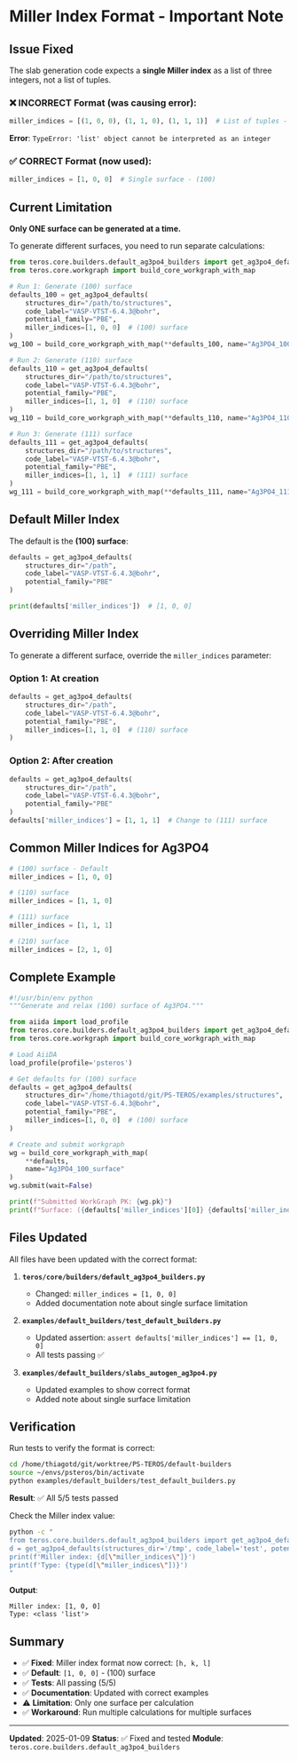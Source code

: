 # Miller Index Format - Important Note

## Issue Fixed

The slab generation code expects a **single Miller index** as a list of three integers, not a list of tuples.

### ❌ INCORRECT Format (was causing error):
```python
miller_indices = [(1, 0, 0), (1, 1, 0), (1, 1, 1)]  # List of tuples - ERROR!
```

**Error**: `TypeError: 'list' object cannot be interpreted as an integer`

### ✅ CORRECT Format (now used):
```python
miller_indices = [1, 0, 0]  # Single surface - (100)
```

## Current Limitation

**Only ONE surface can be generated at a time.**

To generate different surfaces, you need to run separate calculations:

```python
from teros.core.builders.default_ag3po4_builders import get_ag3po4_defaults
from teros.core.workgraph import build_core_workgraph_with_map

# Run 1: Generate (100) surface
defaults_100 = get_ag3po4_defaults(
    structures_dir="/path/to/structures",
    code_label="VASP-VTST-6.4.3@bohr",
    potential_family="PBE",
    miller_indices=[1, 0, 0]  # (100) surface
)
wg_100 = build_core_workgraph_with_map(**defaults_100, name="Ag3PO4_100")

# Run 2: Generate (110) surface
defaults_110 = get_ag3po4_defaults(
    structures_dir="/path/to/structures",
    code_label="VASP-VTST-6.4.3@bohr",
    potential_family="PBE",
    miller_indices=[1, 1, 0]  # (110) surface
)
wg_110 = build_core_workgraph_with_map(**defaults_110, name="Ag3PO4_110")

# Run 3: Generate (111) surface
defaults_111 = get_ag3po4_defaults(
    structures_dir="/path/to/structures",
    code_label="VASP-VTST-6.4.3@bohr",
    potential_family="PBE",
    miller_indices=[1, 1, 1]  # (111) surface
)
wg_111 = build_core_workgraph_with_map(**defaults_111, name="Ag3PO4_111")
```

## Default Miller Index

The default is the **(100) surface**:

```python
defaults = get_ag3po4_defaults(
    structures_dir="/path",
    code_label="VASP-VTST-6.4.3@bohr",
    potential_family="PBE"
)

print(defaults['miller_indices'])  # [1, 0, 0]
```

## Overriding Miller Index

To generate a different surface, override the `miller_indices` parameter:

### Option 1: At creation
```python
defaults = get_ag3po4_defaults(
    structures_dir="/path",
    code_label="VASP-VTST-6.4.3@bohr",
    potential_family="PBE",
    miller_indices=[1, 1, 0]  # (110) surface
)
```

### Option 2: After creation
```python
defaults = get_ag3po4_defaults(
    structures_dir="/path",
    code_label="VASP-VTST-6.4.3@bohr",
    potential_family="PBE"
)
defaults['miller_indices'] = [1, 1, 1]  # Change to (111) surface
```

## Common Miller Indices for Ag3PO4

```python
# (100) surface - Default
miller_indices = [1, 0, 0]

# (110) surface
miller_indices = [1, 1, 0]

# (111) surface
miller_indices = [1, 1, 1]

# (210) surface
miller_indices = [2, 1, 0]
```

## Complete Example

```python
#!/usr/bin/env python
"""Generate and relax (100) surface of Ag3PO4."""

from aiida import load_profile
from teros.core.builders.default_ag3po4_builders import get_ag3po4_defaults
from teros.core.workgraph import build_core_workgraph_with_map

# Load AiiDA
load_profile(profile='psteros')

# Get defaults for (100) surface
defaults = get_ag3po4_defaults(
    structures_dir="/home/thiagotd/git/PS-TEROS/examples/structures",
    code_label="VASP-VTST-6.4.3@bohr",
    potential_family="PBE",
    miller_indices=[1, 0, 0]  # (100) surface
)

# Create and submit workgraph
wg = build_core_workgraph_with_map(
    **defaults,
    name="Ag3PO4_100_surface"
)
wg.submit(wait=False)

print(f"Submitted WorkGraph PK: {wg.pk}")
print(f"Surface: ({defaults['miller_indices'][0]} {defaults['miller_indices'][1]} {defaults['miller_indices'][2]})")
```

## Files Updated

All files have been updated with the correct format:

1. **`teros/core/builders/default_ag3po4_builders.py`**
   - Changed: `miller_indices = [1, 0, 0]`
   - Added documentation note about single surface limitation

2. **`examples/default_builders/test_default_builders.py`**
   - Updated assertion: `assert defaults['miller_indices'] == [1, 0, 0]`
   - All tests passing ✅

3. **`examples/default_builders/slabs_autogen_ag3po4.py`**
   - Updated examples to show correct format
   - Added note about single surface limitation

## Verification

Run tests to verify the format is correct:

```bash
cd /home/thiagotd/git/worktree/PS-TEROS/default-builders
source ~/envs/psteros/bin/activate
python examples/default_builders/test_default_builders.py
```

**Result**: ✅ All 5/5 tests passed

Check the Miller index value:

```bash
python -c "
from teros.core.builders.default_ag3po4_builders import get_ag3po4_defaults
d = get_ag3po4_defaults(structures_dir='/tmp', code_label='test', potential_family='PBE')
print(f'Miller index: {d[\"miller_indices\"]}')
print(f'Type: {type(d[\"miller_indices\"])}')
"
```

**Output**:
```
Miller index: [1, 0, 0]
Type: <class 'list'>
```

## Summary

- ✅ **Fixed**: Miller index format now correct: `[h, k, l]`
- ✅ **Default**: `[1, 0, 0]` - (100) surface
- ✅ **Tests**: All passing (5/5)
- ✅ **Documentation**: Updated with correct examples
- ⚠️ **Limitation**: Only one surface per calculation
- ✅ **Workaround**: Run multiple calculations for multiple surfaces

---

**Updated**: 2025-01-09
**Status**: ✅ Fixed and tested
**Module**: `teros.core.builders.default_ag3po4_builders`
